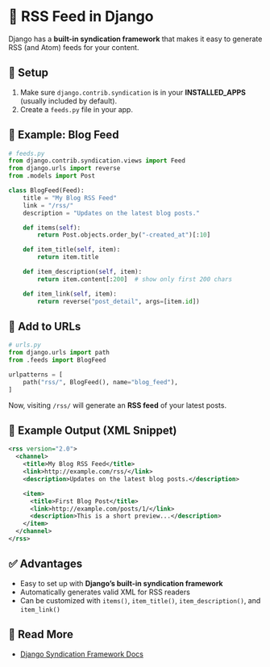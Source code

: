 # 📡 RSS Feed in Django

Django has a **built-in syndication framework** that makes it easy to generate RSS (and Atom) feeds for your content.


## 🔹 Setup

1. Make sure `django.contrib.syndication` is in your **INSTALLED_APPS** (usually included by default).
2. Create a `feeds.py` file in your app.


## 🔹 Example: Blog Feed

```python
# feeds.py
from django.contrib.syndication.views import Feed
from django.urls import reverse
from .models import Post

class BlogFeed(Feed):
    title = "My Blog RSS Feed"
    link = "/rss/"
    description = "Updates on the latest blog posts."

    def items(self):
        return Post.objects.order_by("-created_at")[:10]

    def item_title(self, item):
        return item.title

    def item_description(self, item):
        return item.content[:200]  # show only first 200 chars

    def item_link(self, item):
        return reverse("post_detail", args=[item.id])
```


## 🔹 Add to URLs

```python
# urls.py
from django.urls import path
from .feeds import BlogFeed

urlpatterns = [
    path("rss/", BlogFeed(), name="blog_feed"),
]
```

Now, visiting `/rss/` will generate an **RSS feed** of your latest posts.


## 🔹 Example Output (XML Snippet)

```xml
<rss version="2.0">
  <channel>
    <title>My Blog RSS Feed</title>
    <link>http://example.com/rss/</link>
    <description>Updates on the latest blog posts.</description>

    <item>
      <title>First Blog Post</title>
      <link>http://example.com/posts/1/</link>
      <description>This is a short preview...</description>
    </item>
  </channel>
</rss>
```


## ✅ Advantages

* Easy to set up with **Django’s built-in syndication framework**
* Automatically generates valid XML for RSS readers
* Can be customized with `items()`, `item_title()`, `item_description()`, and `item_link()`


## 📖 Read More

* [Django Syndication Framework Docs](https://docs.djangoproject.com/en/3.2/ref/contrib/syndication)

